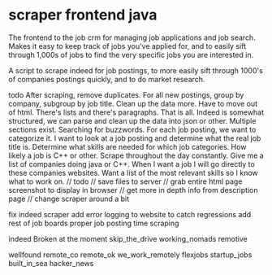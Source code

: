 # scraper frontend java

The frontend to the job crm for managing job applications and job search. Makes it easy to keep track of jobs you've 
applied for, and to easily sift through 1,000s of jobs to find the very specific jobs you are interested in.


A script to scrape indeed for job postings, to more easily sift through 1000's of companies postings quickly, and to do market research.

todo
After scraping, remove duplicates. For all new postings, group by company, subgroup by job title.
Clean up the data more.
Have to move out of html.
There's lists and there's paragraphs. That is all.
Indeed is somewhat structured, we can parse and clean up the data into json or other.
Multiple sections exist.
Searching for buzzwords.
For each job posting, we want to categorize it.
I want to look at a job posting and determine what the real job title is.
Determine what skills are needed for which job categories.
How likely a job is C++ or other.
Scrape throughout the day constantly.
Give me a list of companies doing java or C++.
When I want a job I will go directly to these companies websites.
Want a list of the most relevant skills so I know what to work on.
// todo // save files to server // grab entire html page screenshot to display in browser // get more in depth info from description page // change scraper around a bit

fix indeed scraper add error logging to website to catch regressions add rest of job boards proper job posting time scraping

indeed Broken at the moment
skip_the_drive working_nomads remotive

wellfound remote_co remote_ok we_work_remotely flexjobs startup_jobs built_in_sea hacker_news